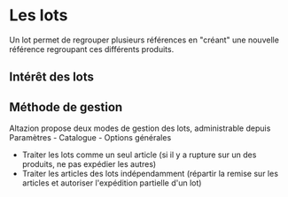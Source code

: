 # Les lots

Un lot permet de regrouper plusieurs références en "créant" une nouvelle référence regroupant ces différents produits. 

## Intérêt des lots 


## Méthode de gestion 
Altazion propose deux modes de gestion des lots, administrable depuis Paramètres - Catalogue - Options générales

- Traiter les lots comme un seul article (si il y a rupture sur un des produits, ne pas expédier les autres)
- Traiter les articles des lots indépendamment (répartir la remise sur les articles et autoriser l'expédition partielle d'un lot)